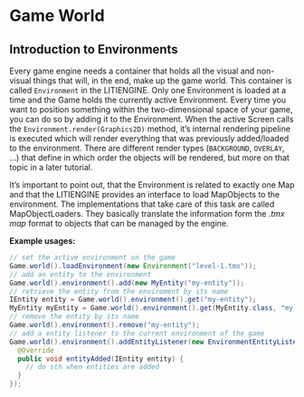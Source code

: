 # Game World

## Introduction to Environments

Every game engine needs a container that holds all the visual and non-visual things that will, in the end, make up the game world. This container is called `Environment` in the LITIENGINE. Only one Environment is loaded at a time and the Game holds the currently active Environment. Every time you want to position something within the two-dimensional space of your game, you can do so by adding it to the Environment. When the active Screen calls the `Environment.render(Graphics2D)` method, it’s internal rendering pipeline is executed which will render everything that was previously added/loaded to the environment. There are different render types (`BACKGROUND`, `OVERLAY`, …) that define in which order the objects will be rendered, but more on that topic in a later tutorial.

It’s important to point out, that the Environment is related to exactly one Map and that the LITIENGINE provides an interface to load MapObjects to the environment. The implementations that take care of this task are called MapObjectLoaders. They basically translate the information form the *.tmx map* format to objects that can be managed by the engine.

**Example usages:**

```java
// set the active environment on the game
Game.world().loadEnvironment(new Environment("level-1.tmx"));
// add an entity to the environment
Game.world().environment().add(new MyEntity("my-entity"));
// retrieve the entity from the enviroment by its name
IEntity entity = Game.world().environment().get("my-entity");
MyEntity myEntity = Game.world().environment().get(MyEntity.class, "my-entity");
// remove the entity by its name
Game.world().environment().remove("my-entity");
// add a entity listener to the current environment of the game
Game.world().environment().addEntityListener(new EnvironmentEntityListener(){
  @Override
  public void entityAdded(IEntity entity) {
    // do sth when entities are added
  }
});
```
